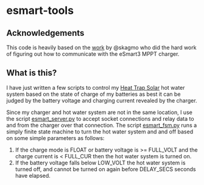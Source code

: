 # esmart-tools

## Acknowledgements

This code is heavily based on the [work](https://github.com/skagmo/esmart_mppt) by @skagmo who did the hard work of figuring out how to communicate with the eSmart3 MPPT charger.

## What is this?

I have just written a few scripts to control my [Heat Trap Solar](heat-trap.com.au) hot water system based on the state of charge of my batteries as best it can be judged by the battery voltage and charging current revealed by the charger.

Since my charger and hot water system are not in the same location, I use the script [esmart_server.py](esmart_server.py) to accept socket connections and relay data to and from the charger over that connection. The script [esmart_fsm.py](esmart_fsm.py) runs a simply finite state machine to turn the hot water system and and off based on some simple parameters as follows:

1. If the charge mode is FLOAT or battery voltage is >= FULL_VOLT and the charge current is < FULL_CUR then the hot water system is turned on.
2. If the battery voltage falls below LOW_VOLT the hot water system is turned off, and cannot be turned on again before DELAY_SECS seconds have elapsed.